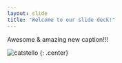 ```yaml
---
layout: slide
title: "Welcome to our slide deck!"
---
```


Awesome & amazing new caption!!!

![catstello](https://octodex.github.com/images/catstello.png)
{: .center}
